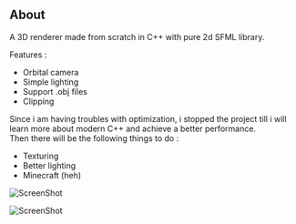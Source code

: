 ## About

A 3D renderer made from scratch in C++ with pure 2d SFML library.

Features :
- Orbital camera
- Simple lighting
- Support .obj files
- Clipping

Since i am having troubles with optimization, i stopped the project till i will learn more about modern C++ and achieve a better performance. 
<br/>
Then there will be the following things to do :
- Texturing
- Better lighting
- Minecraft (heh)

![ScreenShot](Screenshots/scr1.jpg)

![ScreenShot](Screenshots/scr2.jpg)
